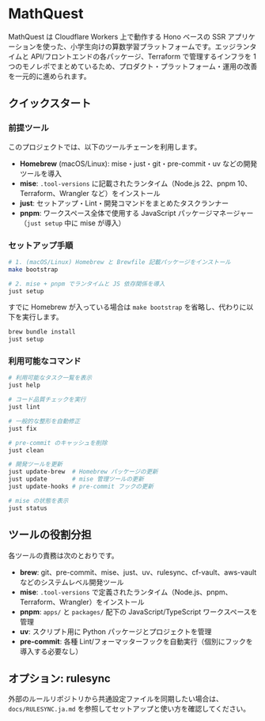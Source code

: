# MathQuest

MathQuest は Cloudflare Workers 上で動作する Hono ベースの SSR アプリケーションを使った、小学生向けの算数学習プラットフォームです。エッジランタイムと API/フロントエンドの各パッケージ、Terraform で管理するインフラを 1 つのモノレポでまとめているため、プロダクト・プラットフォーム・運用の改善を一元的に進められます。

## クイックスタート

### 前提ツール

このプロジェクトでは、以下のツールチェーンを利用します。

- **Homebrew** (macOS/Linux): mise・just・git・pre-commit・uv などの開発ツールを導入
- **mise**: `.tool-versions` に記載されたランタイム（Node.js 22、pnpm 10、Terraform、Wrangler など）をインストール
- **just**: セットアップ・Lint・開発コマンドをまとめたタスクランナー
- **pnpm**: ワークスペース全体で使用する JavaScript パッケージマネージャー（`just setup` 中に mise が導入）

### セットアップ手順

```bash
# 1. (macOS/Linux) Homebrew と Brewfile 記載パッケージをインストール
make bootstrap

# 2. mise + pnpm でランタイムと JS 依存関係を導入
just setup
```

すでに Homebrew が入っている場合は `make bootstrap` を省略し、代わりに以下を実行します。

```bash
brew bundle install
just setup
```

### 利用可能なコマンド

```bash
# 利用可能なタスク一覧を表示
just help

# コード品質チェックを実行
just lint

# 一般的な整形を自動修正
just fix

# pre-commit のキャッシュを削除
just clean

# 開発ツールを更新
just update-brew  # Homebrew パッケージの更新
just update       # mise 管理ツールの更新
just update-hooks # pre-commit フックの更新

# mise の状態を表示
just status
```

## ツールの役割分担

各ツールの責務は次のとおりです。

- **brew**: git、pre-commit、mise、just、uv、rulesync、cf-vault、aws-vault などのシステムレベル開発ツール
- **mise**: `.tool-versions` で定義されたランタイム（Node.js、pnpm、Terraform、Wrangler）をインストール
- **pnpm**: `apps/` と `packages/` 配下の JavaScript/TypeScript ワークスペースを管理
- **uv**: スクリプト用に Python パッケージとプロジェクトを管理
- **pre-commit**: 各種 Lint/フォーマッターフックを自動実行（個別にフックを導入する必要なし）

## オプション: rulesync

外部のルールリポジトリから共通設定ファイルを同期したい場合は、`docs/RULESYNC.ja.md` を参照してセットアップと使い方を確認してください。
